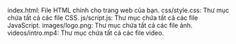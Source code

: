 index.html: File HTML chính cho trang web của bạn.
css/style.css: Thư mục chứa tất cả các file CSS.
js/script.js: Thư mục chứa tất cả các file JavaScript.
images/logo.png: Thư mục chứa tất cả các file ảnh.
videos/intro.mp4: Thư mục chứa tất cả các file video.